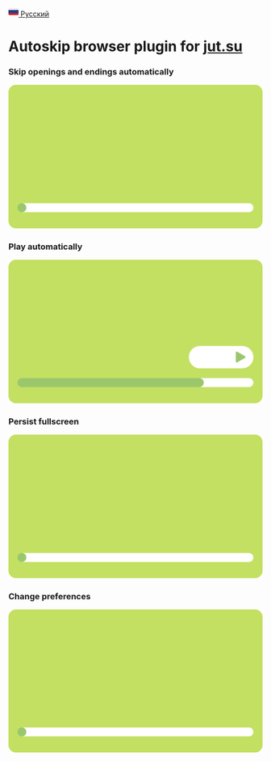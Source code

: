 [<img src="assets/ru.svg" alt="RU Flag" width="20"/> Русский](https://github.com/kerdl/jutsuper/blob/main/README-RU.md)


# Autoskip browser plugin for [jut.su](https://jut.su/)

### Skip openings and endings automatically
<picture>
  <p align="left">
    <img src="assets/showcase/autoskip-element.svg" width="600px"/>
  </p>
</picture>

### Play automatically
<picture>
  <p align="left">
    <img src="assets/showcase/autoplay-element.svg" width="600px"/>
  </p>
</picture>

### Persist fullscreen
<picture>
  <p align="left">
    <img src="assets/showcase/autoskip-element.svg" width="600px"/>
  </p>
</picture>

### Change preferences
<picture>
  <p align="left">
    <img src="assets/showcase/autoskip-element.svg" width="600px"/>
  </p>
</picture>